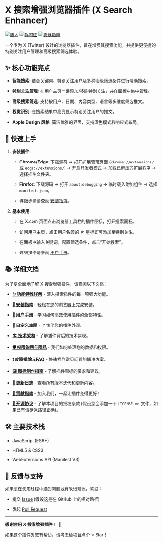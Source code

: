 # X 搜索增强浏览器插件 (X Search Enhancer)

[![版本](https://img.shields.io/badge/version-1.2.0-blue)](docs/CHANGELOG.md)
[![许可证](https://img.shields.io/badge/license-GPL--3.0-green)](LICENSE.md)
[![贡献指南](https://img.shields.io/badge/PRs-welcome-brightgreen.svg)](docs/CONTRIBUTING_GUIDE.md)

一个专为 X (Twitter) 设计的浏览器插件，旨在增强其搜索功能，并提供更便捷的特别关注用户管理和高级搜索筛选体验。

## ✨ 核心功能亮点

* **智能搜索**: 结合关键词、特别关注用户及多种高级筛选条件进行精确搜索。

* **特别关注管理**: 在用户主页一键添加/移除特别关注，并在面板中集中管理。

* **高级搜索筛选**: 支持按用户、日期、内容类型、语言等多维度筛选推文。

* **视觉识别**: 在搜索结果中高亮显示特别关注用户的推文。

* **Apple Design 风格**: 简洁优雅的界面，支持深色模式和响应式布局。

## 🚀 快速上手

1.  **安装插件**:
    * **Chrome/Edge**: 下载源码 -> 打开扩展管理页面 (`chrome://extensions/` 或 `edge://extensions/`) -> 开启开发者模式 -> 加载已解压的扩展程序 -> 选择插件文件夹。

    * **Firefox**: 下载源码 -> 打开 `about:debugging` -> 临时载入附加组件 -> 选择 `manifest.json`。

    * 详细步骤请查阅 [安装指南](docs/INSTALLATION_GUIDE.md)。

2.  **基本使用**:
    * 在 X.com 页面点击浏览器工具栏的插件图标，打开搜索面板。

    * 访问用户主页，点击用户名旁的 ☆ 星标即可添加至特别关注。

    * 在面板中输入关键词，配置筛选条件，点击“开始搜索”。

    * 详细操作请参阅 [用户手册](docs/USAGE_GUIDE.md)。

## 📚 详细文档

为了更全面地了解 X 搜索增强插件，请查阅以下文档：

* **[✨ 功能特性详解](docs/FEATURES_DETAILED.md)** - 深入探索插件的每一项强大功能。

* **[🚀 安装指南](docs/INSTALLATION_GUIDE.md)** - 轻松在您的浏览器上完成安装。

* **[📖 用户手册](docs/USAGE_GUIDE.md)** - 学习如何高效使用插件的全部特性。

* **[🎨 自定义主题](docs/CUSTOMIZATION_GUIDE.md)** - 个性化您的插件外观。

* **[🏗️ 技术架构](docs/TECHNICAL_ARCHITECTURE.md)** - 了解插件背后的技术实现。

* **[🛡️ 权限说明与隐私](docs/PERMISSIONS_EXPLAINED.md)** - 我们如何处理您的数据和权限。

* **[❗ 故障排除与FAQ](docs/TROUBLESHOOTING.md)** - 快速找到常见问题的解决方案。

* **[🖼️ 图标制作指南](docs/ICONS_GUIDE.md)** - 了解插件图标的要求和建议。

* **[🔄 更新日志](docs/CHANGELOG.md)** - 查看所有版本迭代和更新内容。

* **[🤝 贡献指南](docs/CONTRIBUTING_GUIDE.md)** - 加入我们，一起让插件变得更好！

* **[📄 开源协议](LICENSE.md)** - 了解本项目的授权条款 (假设您会添加一个 `LICENSE.md` 文件，如果已有请确保路径正确)。

## 🛠️ 主要技术栈

* JavaScript (ES6+)

* HTML5 & CSS3

* WebExtensions API (Manifest V3)

## 💬 反馈与支持

如果您在使用过程中遇到问题或有改进建议，欢迎：

* 提交 [Issue](../../issues) (假设这是在 GitHub 上的相对路径)

* 发起 [Pull Request](../../pulls)

---

**感谢使用 X 搜索增强插件！** 🎉

如果这个插件对您有帮助，请考虑给项目点个 ⭐ Star！